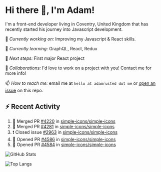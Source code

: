 # Hi there 👋, I'm Adam!

I'm a front-end developer living in Coventry, United Kingdom that has recently started his journey into Javascript development.

🔨 *Currently working on:* Improving my Javascript & React skills.

🌱 *Currently learning:* GraphQL, React, Redux

🎯 *Next steps:* First major React project

🤝 *Collaborations:* I'd love to work on a project with you! Contact me for more info!

📫 *How to reach me:* email me at `hello at adamrusted dot me` or [open an issue](https://github.com/adamrusted/adamrusted/issues/new) on this repo.

## :zap: Recent Activity
<!--START_SECTION:activity-->
1. 🎉 Merged PR [#4220](https://github.com/simple-icons/simple-icons/pull/4220) in [simple-icons/simple-icons](https://github.com/simple-icons/simple-icons)
2. 🎉 Merged PR [#4281](https://github.com/simple-icons/simple-icons/pull/4281) in [simple-icons/simple-icons](https://github.com/simple-icons/simple-icons)
3. ❗️ Closed issue [#2963](https://github.com/simple-icons/simple-icons/issues/2963) in [simple-icons/simple-icons](https://github.com/simple-icons/simple-icons)
4. 💪 Opened PR [#4586](https://github.com/simple-icons/simple-icons/pull/4586) in [simple-icons/simple-icons](https://github.com/simple-icons/simple-icons)
5. 💪 Opened PR [#4584](https://github.com/simple-icons/simple-icons/pull/4584) in [simple-icons/simple-icons](https://github.com/simple-icons/simple-icons)
<!--END_SECTION:activity-->

![GitHub Stats](https://github-readme-stats.vercel.app/api?username=adamrusted&show_icons=true&hide_rank=true&include_all_commits=true)

![Top Langs](https://github-readme-stats.vercel.app/api/top-langs?username=adamrusted)